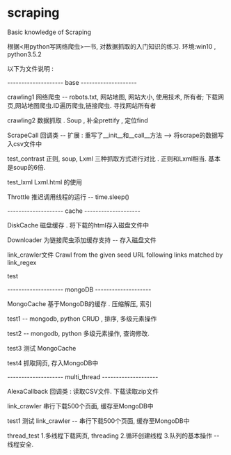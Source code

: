 # scraping
Basic knowledge of Scraping


根据<用python写网络爬虫>一书,  对数据抓取的入门知识的练习.
环境:win10 , python3.5.2


以下为文件说明 :

-------------------- base --------------------

crawling1           网络爬虫 -- robots.txt, 网站地图, 网站大小, 使用技术, 所有者; 下载网页,网站地图爬虫.ID遍历爬虫,链接爬虫. 寻找网站所有者

crawling2           数据抓取 . Soup , 补全prettify , 定位find

ScrapeCall          回调类 -- 扩展 : 重写了__init__和__call__方法 --> 将scrape的数据写入csv文件中

test_contrast       正则, soup, Lxml 三种抓取方式进行对比 . 正则和Lxml相当. 基本是soup的6倍.

test_lxml           Lxml.html 的使用

Throttle            推迟调用线程的运行 -- time.sleep()


-------------------- cache --------------------

DiskCache           磁盘缓存 . 将下载的html存入磁盘文件中

Downloader          为链接爬虫添加缓存支持 -- 存入磁盘文件

link_crawler文件    Crawl from the given seed URL following links matched by link_regex

test


-------------------- mongoDB --------------------

MongoCache          基于MongoDB的缓存 . 压缩解压, 索引

test1               -- mongodb, python CRUD , 排序, 多级元素操作

test2               -- mongodb, python 多级元素操作, 查询修改.

test3               测试 MongoCache

test4               抓取网页, 存入MongoDB中


-------------------- multi_thread --------------------

AlexaCallback       回调类 : 读取CSV文件.  下载读取zip文件

link_crawler        串行下载500个页面, 缓存至MongoDB中

test1               测试 link_crawler -- 串行下载500个页面, 缓存至MongoDB中

thread_test         1.多线程下载网页, threading  2.循环创建线程  3.队列的基本操作 -- 线程安全.
